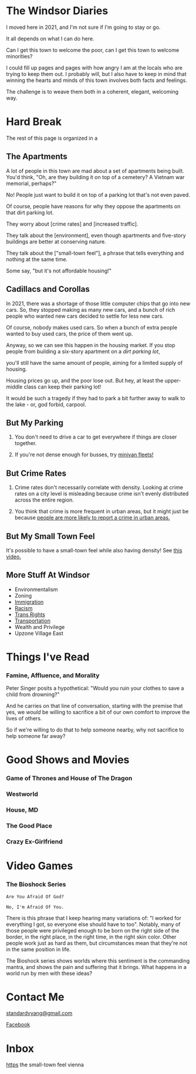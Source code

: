 # The Windsor Diaries

I moved here in 2021, and I'm not sure if I'm going to stay or go.

It all depends on what I can do here.

Can I get this town to welcome the poor, can I get this town to welcome minorities?

I could fill up pages and pages with how angry I am at the locals who are trying to keep them out. I probably will, but I also have to keep in mind that winning the hearts and minds of this town involves both facts and feelings.

The challenge is to weave them both in a coherent, elegant, welcoming way.


# Hard Break

The rest of this page is organized in a 

## The Apartments

A lot of people in this town are mad about a set of apartments being built. You'd think, "Oh, are they building it on top of a cemetery? A Vietnam war memorial, perhaps?"

No! People just  want to build it on top of a parking lot that's not even paved.

Of course, people have reasons for why they oppose the apartments on that dirt parking lot. 

They worry about [crime rates] and [increased traffic].

They talk about the [environment], even though apartments and five-story buildings are better at conserving nature.

They talk about the ["small-town feel"], a phrase that tells everything and nothing at the same time.

Some say, "but it's not affordable housing!"


## Cadillacs and Corollas

In 2021, there was a shortage of those little computer chips that go into new cars. So, they stopped making as many new cars, and a bunch of rich people who wanted new cars decided to settle for less new cars. 

Of course, nobody makes used cars. So when a bunch of extra people wanted to buy used cars, the price of them went up.

Anyway, so we can see this happen in the housing market. If you stop people from building a six-story apartment on a *dirt parking lot*,

you'll still have the same amount of people, aiming for a limited supply of housing.

Housing prices go up, and the poor lose out. But hey, at least the upper-middle class can keep their parking lot!

It would be such a tragedy if they had to park a bit further away to walk to the lake - or, god forbid, carpool.

## But My Parking

1. You don't need to drive a car to get everywhere if things are closer together.

2. If you're not dense enough for busses, try [minivan fleets!](https://www.npr.org/2022/07/19/1111765630/on-demand-shuttles-have-replaced-buses-in-a-small-north-carolina-town)

## But Crime Rates

1. Crime rates don't necessarily correlate with density. Looking at crime rates on a city level is misleading because crime isn't evenly distributed across the entire region.

2. You think that crime is more frequent in urban areas, but it might just be because [people are more likely to report a crime in urban areas.](https://drive.google.com/file/d/15MphYRu66Zspv5IKhBKR-CjYuzVb3u5J/view?usp=drivesdk)

## But My Small Town Feel 

It's possible to have a small-town feel while also having density! See [this video.](https://twitter.com/edwardlamb/status/1573228176217722880?t=ZiVfNj9ye42Dw525ZicSLQ&s=19)

## More Stuff At Windsor

 - Environmentalism
 - Zoning
 - [Immigration](https://hackmd.io/@standardyang/immigration)
 - [Racism](https://hackmd.io/@standardyang/racism)
 - [Trans Rights](https://hackmd.io/@standardyang/BJFAWpRQi)
 - [Transportation](https://hackmd.io/@standardyang/notjustbusses)
 - Wealth and Privilege 
 - Upzone Village East

# Things I've Read

### Famine, Affluence, and Morality

Peter Singer posits a hypothetical: "Would you ruin your clothes to save a child from drowning?"

And he carries on that line of conversation, starting with the premise that yes, we *would* be willing to sacrifice a bit of our own comfort to improve the lives of others.

So if we're willing to do that to help someone nearby, why not sacrifice to help someone far away?


# Good Shows and Movies

### Game of Thrones and House of The Dragon
### Westworld
### House, MD
### The Good Place
### Crazy Ex-Girlfriend

# Video Games

### The Bioshock Series

```
Are You Afraid Of God? 

No, I'm Afraid Of You.
```

There is this phrase that I keep hearing many variations of: "I worked for everything I got, so everyone else should have to too". Notably, many of those people were privileged enough to be born on the right side of the border, in the right place, in the right time, in the right skin color. Other people work just as hard as them, but circumstances mean that they're not in the same position in life.

The Bioshock series shows worlds where this sentiment is the commanding mantra, and shows the pain and suffering that it brings. What happens in a world run by men with these ideas?

# Contact Me

standardvyang@gmail.com

[Facebook](https://www.facebook.com/uncamioneto)

# Inbox

[https](https://twitter.com/BrentToderian/status/1583169414454972416?t=5whzEPDi7qqyTs2Pzgn1fg&s=19)
the small-town feel
vienna